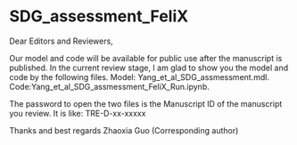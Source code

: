 # SDG_assessment_FeliX
Dear Editors and Reviewers,

Our model and code will be available for public use after the manuscript is published.
In the current review stage, I am glad to show you the model and code by the following files.
Model: Yang_et_al_SDG_assmessment.mdl.
Code:Yang_et_al_SDG_assmessment_FeliX_Run.ipynb.

The password to open the two files is the Manuscript ID of the manuscript you review. It is like: TRE-D-xx-xxxxx

Thanks and best regards
Zhaoxia Guo (Corresponding author)
